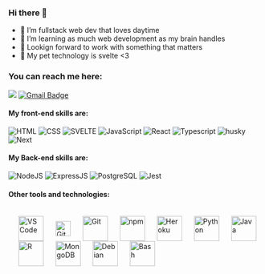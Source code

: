 
### Hi there 👋

- 🔭 I’m fullstack web dev that loves daytime
- 🌱 I’m learning as much web development as my brain handles
- 👯 Lookign forward to work with something that matters
- 💬 My pet technology is svelte <3

### You can reach me here:
[<img src="https://img.shields.io/badge/LinkedIn-0077B5?style=for-the-badge&logo=linkedin&logoColor=white" />](https://www.linkedin.com/in/yohanlopes/)
[![Gmail Badge](https://img.shields.io/badge/Gmail-D14836?style=for-the-badge&logo=gmail&logoColor=white)](mailto:yohan.rodrigues@ccc.ufcg.edu.br)


#### My **front-end** skills are:
![HTML](https://img.shields.io/badge/HTML5-E34F26?style=for-the-badge&logo=html5&logoColor=white) 
![CSS](https://img.shields.io/badge/CSS3-1572B6?style=for-the-badge&logo=css3&logoColor=white)
![SVELTE](https://img.shields.io/static/v1?label=Svelte&message=v3&color=AA1E1E&style=for-the-badge&logo=svelte)
![JavaScript](https://img.shields.io/badge/JavaScript-F7DF1E?style=for-the-badge&logo=javascript&logoColor=black)
![React](https://img.shields.io/badge/React-20232A?style=for-the-badge&logo=react&logoColor=61DAFB)
![Typescript](https://img.shields.io/badge/TypeScript-2D79C7?style=for-the-badge&logo=typescript&logoColor=white)
![husky](https://img.shields.io/badge/Cypress-182534?style=for-the-badge)
![Next](https://img.shields.io/badge/Next.JS-191919?style=for-the-badge&logo=next.js&logoColor=white)

#### My **Back-end** skills are:

![NodeJS](https://img.shields.io/badge/Node.js-43853D?style=for-the-badge&logo=node.js&logoColor=white)
![ExpressJS](https://img.shields.io/badge/Express.js-404D59?style=for-the-badge&logo=express&logoColor=white)
![PostgreSQL](https://img.shields.io/badge/PostgreSQL-316192?style=for-the-badge&logo=postgresql&logoColor=white)
![Jest](https://img.shields.io/badge/Jest-C21325?style=for-the-badge&logo=jest&logoColor=white)

#### Other tools and technologies:
<div style="display: inline_block"><br>
  <img  style="margin-left: 20px" align="center" title="VS Code" alt="VS Code" width="50" src="https://cdn.jsdelivr.net/gh/devicons/devicon/icons/vscode/vscode-original.svg" />
  <img style="margin-left: 20px" align="center" title="GitHub" alt="GitHub" height="30" width="30" src="https://github.githubassets.com/favicons/favicon-dark.png">
  <img style="margin-left: 20px" align="center" title="Git" alt="Git" width="50" src="https://cdn.jsdelivr.net/gh/devicons/devicon/icons/git/git-original.svg">
  <img style="margin-left: 20px" align="center" title="yarn" alt="npm" width="50" src="https://cdn.jsdelivr.net/gh/devicons/devicon/icons/yarn/yarn-original.svg">
  <img style="margin-left: 20px" align="center" title="Heroku" alt="Heroku" width="50" src="https://cdn.jsdelivr.net/gh/devicons/devicon/icons/heroku/heroku-plain.svg" />
  <img style="margin-left: 20px" align="center" title="Python" alt="Python" width="50" src="https://cdn.jsdelivr.net/gh/devicons/devicon/icons/python/python-original.svg" />
  <img style="margin-left: 20px" align="center" title="Java" alt="Java" width="50" src="https://cdn.jsdelivr.net/gh/devicons/devicon/icons/java/java-original.svg" />
  <img style="margin-left: 20px" align="center" title="R" alt="R" width="50" src="https://cdn.jsdelivr.net/gh/devicons/devicon/icons/r/r-original.svg" />
  <img style="margin-left: 20px" align="center" title="MongoDB" alt="MongoDB" width="50" src="https://cdn.jsdelivr.net/gh/devicons/devicon/icons/mongodb/mongodb-original.svg" />
    <img style="margin-left: 20px" align="center" title="Debian" alt="Debian" width="50" src="https://cdn.jsdelivr.net/gh/devicons/devicon/icons/debian/debian-original.svg" />
      <img style="margin-left: 20px" align="center" title="Bash" alt="Bash" width="50" src="https://cdn.jsdelivr.net/gh/devicons/devicon/icons/bash/bash-original.svg" />
  <br />
  <br />
</div>
